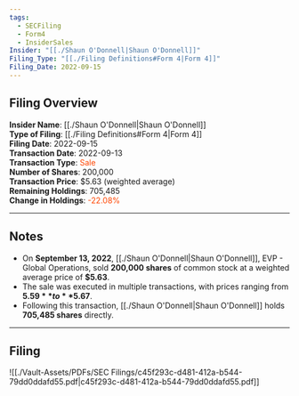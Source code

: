 ```yaml
---
tags:
  - SECFiling
  - Form4
  - InsiderSales
Insider: "[[./Shaun O'Donnell|Shaun O'Donnell]]"
Filing_Type: "[[./Filing Definitions#Form 4|Form 4]]"
Filing_Date: 2022-09-15
---
```


## Filing Overview

**Insider Name**: [[./Shaun O'Donnell|Shaun O'Donnell]]  
**Type of Filing**: [[./Filing Definitions#Form 4|Form 4]]  
**Filing Date**: 2022-09-15  
**Transaction Date**: 2022-09-13  
**Transaction Type**: <span style="color:orangered">Sale</span>  
**Number of Shares**: 200,000  
**Transaction Price**: $5.63 (weighted average)  
**Remaining Holdings**: 705,485  
**Change in Holdings**: <span style="color:orangered">-22.08%</span>  

---

## Notes

- On **September 13, 2022**, [[./Shaun O'Donnell|Shaun O'Donnell]], EVP - Global Operations, sold **200,000 shares** of common stock at a weighted average price of **$5.63**.
- The sale was executed in multiple transactions, with prices ranging from **$5.59** to **$5.67**.  
- Following this transaction, [[./Shaun O'Donnell|Shaun O'Donnell]] holds **705,485 shares** directly.

---

## Filing

![[./Vault-Assets/PDFs/SEC Filings/c45f293c-d481-412a-b544-79dd0ddafd55.pdf|c45f293c-d481-412a-b544-79dd0ddafd55.pdf]]

